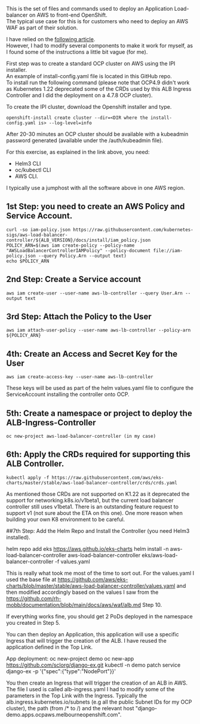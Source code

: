 This is the set of files and commands used to deploy an Application Load-balancer on AWS to front-end OpenShift.  
The typical use case for this is for customers who need to deploy an AWS WAF as part of their solution.  

I have relied on the [following article](https://github.com/rh-mobb/documentation/tree/main/docs/aws/waf).  
However, I had to modify several components to make it work for myself, as I found some of the instructions a little bit vague (for me).  

First step was to create a standard OCP cluster on AWS using the IPI installer.  
An example of install-config.yaml file is located in this GitHub repo.  
To install run the following command (please note that OCP4.9 didn't work as Kubernetes 1.22 deprecated some of the CRDs used by this ALB Ingress Controller and I did the deployment on a 4.7.8 OCP cluster).  

To create the IPI cluster, download the Openshift installer and type. 
```
openshift-install create cluster --dir=<DIR where the install-config.yaml is> --log-level=info
``` 
After 20-30 minutes an OCP cluster should be available with a kubeadmin password generated (available under the /auth/kubeadmin file).
  
For this exercise, as explained in the link above, you need:
- Helm3 CLI
- oc/kubectl CLI
- AWS CLI. 
  
I typically use a jumphost with all the software above in one AWS region.  
  
## 1st Step: you need to create an AWS Policy and Service Account.
```
curl -so iam-policy.json https://raw.githubusercontent.com/kubernetes-sigs/aws-load-balancer-controller/${ALB_VERSION}/docs/install/iam_policy.json  
POLICY_ARN=$(aws iam create-policy --policy-name "AWSLoadBalancerControllerIAMPolicy" --policy-document file://iam-policy.json --query Policy.Arn --output text)  
echo $POLICY_ARN
```
## 2nd Step: Create a Service account
```
aws iam create-user --user-name aws-lb-controller --query User.Arn --output text
```
## 3rd Step: Attach the Policy to the User
```
aws iam attach-user-policy --user-name aws-lb-controller --policy-arn ${POLICY_ARN}
```
## 4th: Create an Access and Secret Key for the User
```
aws iam create-access-key --user-name aws-lb-controller
```
These keys will be used as part of the helm values.yaml file to configure the ServiceAccount installing the controller onto OCP.  
  
## 5th: Create a namespace or project to deploy the ALB-Ingress-Controller
```
oc new-project aws-load-balancer-controller (in my case)
```
## 6th: Apply the CRDs required for supporting this ALB Controller.
```
kubectl apply -f https://raw.githubusercontent.com/aws/eks-charts/master/stable/aws-load-balancer-controller/crds/crds.yaml
```
As mentioned those CRDs are not supported on K1.22 as it deprecated the support for networking.k8s.io/v1beta1, but the current load balancer controller still uses v1beta1. There is an outstanding feature request to support v1 (not sure about the ETA on this one). One more reason when building your own K8 environment to be careful.
  
##7th Step: Add the Helm Repo and Install the Controller (you need Helm3 installed).
  
helm repo add eks https://aws.github.io/eks-charts
helm install -n aws-load-balancer-controller aws-load-balancer-controller eks/aws-load-balancer-controller  -f values.yaml
  
This is really what took me most of the time to sort out. For the values.yaml I used the base file at
  https://github.com/aws/eks-charts/blob/master/stable/aws-load-balancer-controller/values.yaml
and then modified accordingly based on the values I saw from the https://github.com/rh-mobb/documentation/blob/main/docs/aws/waf/alb.md Step 10.

If everything works fine, you should get 2 PoDs deployed in the namespace you created in Step 5.

You can then deploy an Application, this application will use a specific Ingress that will trigger the creation of the ALB. 
I have reused the application defined in the Top Link.
  
App deployment:
oc new-project demo
oc new-app https://github.com/sclorg/django-ex.git
kubectl -n demo patch service django-ex -p '{"spec":{"type":"NodePort"}}'

You then create an Ingress that will trigger the creation of an ALB in AWS.
The file I used is called alb-ingress.yaml
I had to modify some of the parameters in the Top Link with the Ingress. Typically the alb.ingress.kubernetes.io/subnets (e.g all the public Subnet IDs for my OCP cluster), the path (from /* to /) and the relevant host "django-demo.apps.ocpaws.melbourneopenshift.com".
  
  
